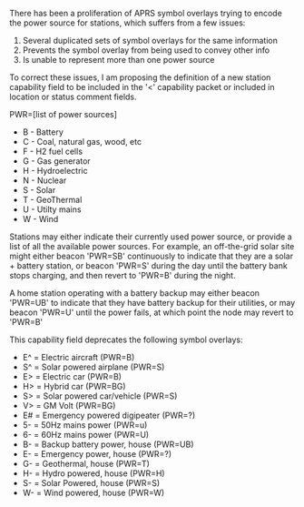 There has been a proliferation of APRS symbol overlays trying to encode
the power source for stations, which suffers from a few issues:
 1. Several duplicated sets of symbol overlays for the same information
 2. Prevents the symbol overlay from being used to convey other info
 3. Is unable to represent more than one power source

To correct these issues, I am proposing the definition of a new station
capability field to be included in the '<' capability packet or
included in location or status comment fields.

PWR=[list of power sources]

* B - Battery
* C - Coal, natural gas, wood, etc
* F - H2 fuel cells
* G - Gas generator
* H - Hydroelectric
* N - Nuclear
* S - Solar
* T - GeoThermal
* U - Utilty mains
* W - Wind

Stations may either indicate their currently used power source,
or provide a list of all the available power sources.
For example, an off-the-grid solar site might either beacon 'PWR=SB'
continuously to indicate that they are a solar + battery station, 
or beacon 'PWR=S' during the day until the battery bank stops charging,
and then revert to 'PWR=B' during the night.

A home station
operating with a battery backup may either beacon 'PWR=UB' to indicate that
they have battery backup for their utilities, or may beacon 'PWR=U' until the
power fails, at which point the node may revert to 'PWR=B'

This capability field deprecates the following symbol overlays:
- E^ = Electric aircraft (PWR=B)
- S^ = Solar powered airplane (PWR=S)
- E> = Electric car (PWR=B)
- H> = Hybrid car (PWR=BG)
- S> = Solar powered car/vehicle (PWR=S)
- V> = GM Volt (PWR=BG)
- E# = Emergency powered digipeater (PWR=?)
- 5- = 50Hz mains power (PWR=u)
- 6- = 60Hz mains power (PWR=U)
- B- = Backup battery power, house (PWR=UB)
- E- = Emergency power, house (PWR=?)
- G- = Geothermal, house (PWR=T)
- H- = Hydro powered, house (PWR=H)
- S- = Solar Powered, house (PWR=S)
- W- = Wind powered, house (PWR=W)
